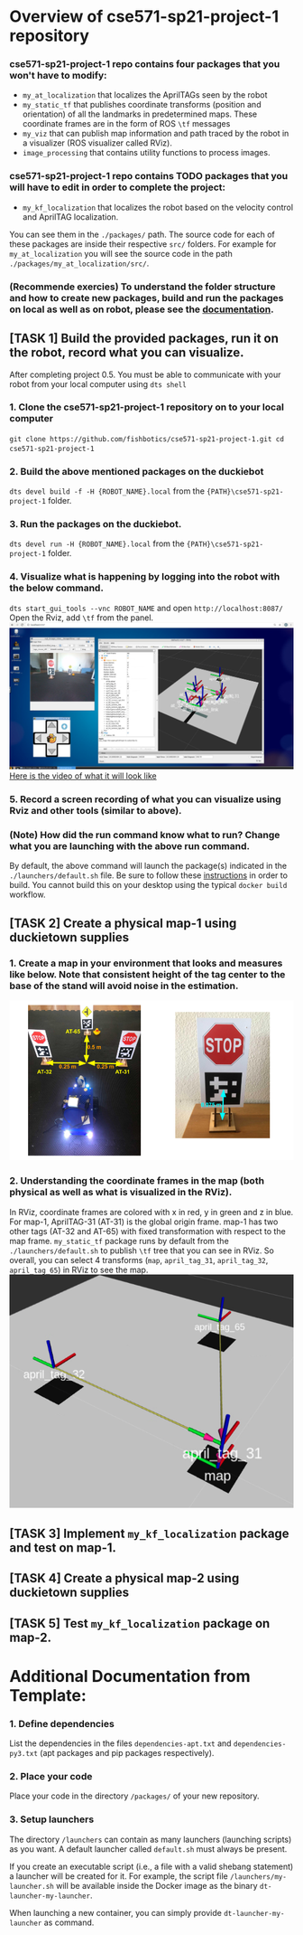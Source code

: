 # Overview of cse571-sp21-project-1 repository

### cse571-sp21-project-1 repo contains four packages that you won't have to modify:
- `my_at_localization` that localizes the AprilTAGs seen by the robot
- `my_static_tf` that publishes coordinate transforms (position and orientation) of all the landmarks in predetermined maps. These coordinate frames are in the form of ROS `\tf` messages
- `my_viz` that can publish map information and path traced by the robot in a visualizer (ROS visualizer called RViz).
- `image_processing` that contains utility functions to process images.

### cse571-sp21-project-1 repo contains TODO packages that you will have to edit in order to complete the project:
- `my_kf_localization` that localizes the robot based on the velocity control and AprilTAG localization.

You can see them in the `./packages/` path.
The source code for each of these packages are inside their respective `src/` folders. For example for `my_at_localization` you will see the source code in the path `./packages/my_at_localization/src/`.

### (Recommende exercies) To understand the folder structure and how to create new packages, build and run the packages on local as well as on robot, please see the [documentation](https://docs.duckietown.org/daffy/duckietown-robotics-development/out/dt_infrastructure.html).


## [TASK 1] Build the provided packages, run it on the robot, record what you can visualize.
After completing project 0.5. You must be able to communicate with your robot from your local computer using `dts shell`

### 1. Clone the cse571-sp21-project-1 repository on to your local computer
`git clone https://github.com/fishbotics/cse571-sp21-project-1.git
cd cse571-sp21-project-1`

### 2. Build the above mentioned packages on the duckiebot
`dts devel build -f -H {ROBOT_NAME}.local` from the `{PATH}\cse571-sp21-project-1` folder.

### 3. Run the packages on the duckiebot.
`dts devel run -H {ROBOT_NAME}.local` from the `{PATH}\cse571-sp21-project-1` folder.

### 4. Visualize what is happening by logging into the robot with the below command.
`dts start_gui_tools --vnc ROBOT_NAME` and open `http://localhost:8087/`
Open the Rviz, add `\tf` from the panel.
![VNC](./images/novnc.png)
[Here is the video of what it will look like](https://drive.google.com/file/d/1f476TsCCE0Qec0i8Z3L4r3IU_1kj-CZV/view?usp=sharing)

### 5. Record a screen recording of what you can visualize using Rviz and other tools (similar to above).

### (Note) How did the run command know what to run? Change what you are launching with the above run command.
By default, the above command will launch the package(s) indicated in the `./launchers/default.sh` file. 
Be sure to follow these [instructions](https://docs.duckietown.org/daffy/duckietown-robotics-development/out/dt_infrastructure.html) in order to build. You cannot build this on your desktop using the typical `docker build` workflow. 

## [TASK 2] Create a physical map-1 using duckietown supplies

### 1. Create a map in your environment that looks and measures like below. Note that consistent height of the tag center to the base of the stand will avoid noise in the estimation.
![Map1](./images/map1.png)

### 2. Understanding the coordinate frames in the map (both physical as well as what is visualized in the RViz).
In RViz, coordinate frames are colored with x in red, y in green and z in blue. For map-1, AprilTAG-31 (AT-31) is the global origin frame. map-1 has two other tags (AT-32 and AT-65) with fixed transformation with respect to the map frame. `my_static_tf` package runs by default from the `./launchers/default.sh` to publish `\tf` tree that you can see in RViz. So overall, you can select 4 transforms (`map`, `april_tag_31`, `april_tag_32`, `april_tag_65`) in RViz to see the map.
![Map1_Rviz](./images/map1_rviz.png)


## [TASK 3] Implement `my_kf_localization` package and test on map-1.

## [TASK 4] Create a physical map-2 using duckietown supplies

## [TASK 5] Test `my_kf_localization` package on map-2.


# Additional Documentation from Template:
### 1. Define dependencies

List the dependencies in the files `dependencies-apt.txt` and
`dependencies-py3.txt` (apt packages and pip packages respectively).

### 2. Place your code

Place your code in the directory `/packages/` of
your new repository.

### 3. Setup launchers

The directory `/launchers` can contain as many launchers (launching scripts)
as you want. A default launcher called `default.sh` must always be present.

If you create an executable script (i.e., a file with a valid shebang statement)
a launcher will be created for it. For example, the script file 
`/launchers/my-launcher.sh` will be available inside the Docker image as the binary
`dt-launcher-my-launcher`.

When launching a new container, you can simply provide `dt-launcher-my-launcher` as
command.
